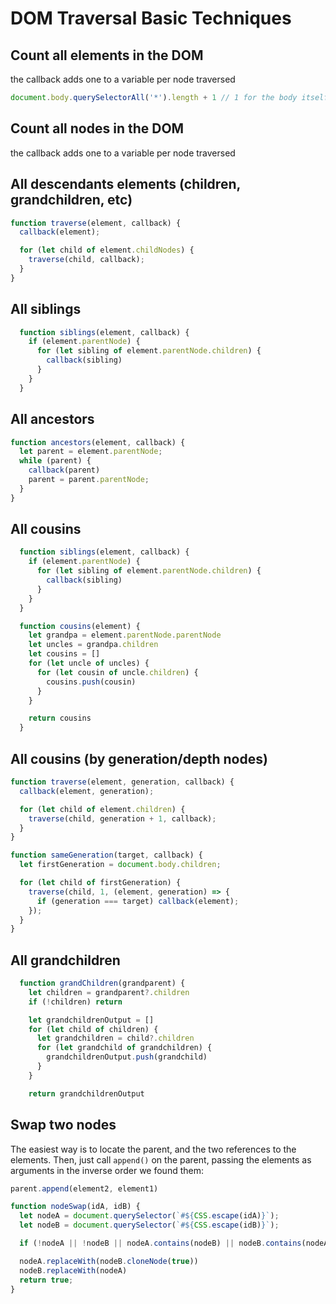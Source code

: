 # DOM Traversal Basic Techniques

## Count all elements in the DOM

the callback adds one to a variable per node traversed

```js
document.body.querySelectorAll('*').length + 1 // 1 for the body itself
```

## Count all nodes in the DOM

the callback adds one to a variable per node traversed

## All descendants elements (children, grandchildren, etc)

```js
function traverse(element, callback) {
  callback(element);

  for (let child of element.childNodes) {
    traverse(child, callback);
  }
}
```

## All siblings

```js
  function siblings(element, callback) {
    if (element.parentNode) {
      for (let sibling of element.parentNode.children) {
        callback(sibling)
      }
    }
  }
```

## All ancestors

```js
function ancestors(element, callback) {
  let parent = element.parentNode; 
  while (parent) {
    callback(parent)
    parent = parent.parentNode;
  }
}
```

## All cousins

```js
  function siblings(element, callback) {
    if (element.parentNode) {
      for (let sibling of element.parentNode.children) {
        callback(sibling)
      }
    }
  }

  function cousins(element) {
    let grandpa = element.parentNode.parentNode
    let uncles = grandpa.children
    let cousins = []
    for (let uncle of uncles) {
      for (let cousin of uncle.children) {
        cousins.push(cousin)
      }
    }

    return cousins
  }
```

## All cousins (by generation/depth nodes)

```js
function traverse(element, generation, callback) {
  callback(element, generation);

  for (let child of element.children) {
    traverse(child, generation + 1, callback);
  }
}

function sameGeneration(target, callback) {
  let firstGeneration = document.body.children;

  for (let child of firstGeneration) {
    traverse(child, 1, (element, generation) => {
      if (generation === target) callback(element);
    });
  }
}
```

## All grandchildren

```js
  function grandChildren(grandparent) {
    let children = grandparent?.children
    if (!children) return

    let grandchildrenOutput = []
    for (let child of children) {
      let grandchildren = child?.children
      for (let grandchild of grandchildren) {
        grandchildrenOutput.push(grandchild)
      }
    }

    return grandchildrenOutput
```

## Swap two nodes

The easiest way is to locate the parent, and the two references to the elements. Then, just call `append()` on the parent, passing the elements as arguments in the inverse order we found them:

```js
parent.append(element2, element1)
```

```js
function nodeSwap(idA, idB) {
  let nodeA = document.querySelector(`#${CSS.escape(idA)}`);
  let nodeB = document.querySelector(`#${CSS.escape(idB)}`);

  if (!nodeA || !nodeB || nodeA.contains(nodeB) || nodeB.contains(nodeA)) return;

  nodeA.replaceWith(nodeB.cloneNode(true))
  nodeB.replaceWith(nodeA)
  return true;
}
```
